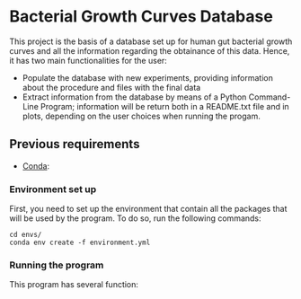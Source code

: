# Bacterial Growth Curves Database
This project is the basis of a database set up for human gut bacterial growth curves and all the information regarding the obtainance of this data. Hence, it has two main functionalities for the user:
* Populate the database with new experiments, providing information about the procedure and files with the final data
* Extract information from the database by means of a Python Command-Line Program; information will be return both in a README.txt file and in plots, depending on the user choices when running the progam.

## Previous requirements
* [Conda](https://conda.io/projects/conda/en/latest/user-guide/install/index.html): 

### Environment set up
First, you need to set up the environment that contain all the packages that will be used by the program. To do so, run the following commands:
````
cd envs/
conda env create -f environment.yml
````

### Running the program
This program has several function:
